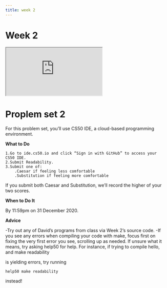```yaml
---
title: week 2
---
```


# Week 2

<iframe src="https://www.youtube.com/embed/8PrOp9t0PyQ"></iframe>

# Proplem set 2
For this problem set, you’ll use CS50 IDE, a cloud-based programming environment.

**What to Do**

    1.Go to ide.cs50.io and click “Sign in with GitHub” to access your CS50 IDE.
    2.Submit Readability.
    3.Submit one of: 
        .Caesar if feeling less comfortable
        .Substitution if feeling more comfortable
        
If you submit both Caesar and Substitution, we’ll record the higher of your two scores.
        

**When to Do It**

By 11:59pm on 31 December 2020.

**Advice**

  -Try out any of David’s programs from class via Week 2’s source code.
  -If you see any errors when compiling your code with make, focus first on fixing the very first error you see, scrolling up as needed. If unsure what it means, try asking help50 for help. For instance, if trying to compile hello, and
    make readability
    
is yielding errors, try running

    help50 make readability
    
instead!
